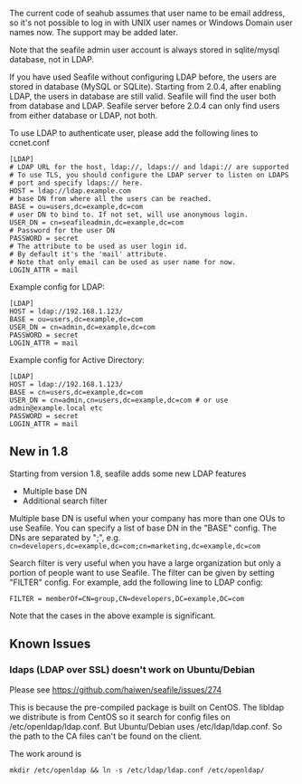 The current code of seahub assumes that user name to be email address, so it's not possible to log in with UNIX user names or Windows Domain user names now. The support may be added later.

Note that the seafile admin user account is always stored in sqlite/mysql database, not in LDAP.

If you have used Seafile without configuring LDAP before, the users are stored in database (MySQL or SQLite). Starting from 2.0.4, after enabling LDAP, the users in database are still valid. Seafile will find the user both from database and LDAP. Seafile server before 2.0.4 can only find users from either database or LDAP, not both.

To use LDAP to authenticate user, please add the following lines to ccnet.conf

    [LDAP]
    # LDAP URL for the host, ldap://, ldaps:// and ldapi:// are supported
    # To use TLS, you should configure the LDAP server to listen on LDAPS
    # port and specify ldaps:// here.
    HOST = ldap://ldap.example.com
    # base DN from where all the users can be reached.
    BASE = ou=users,dc=example,dc=com
    # user DN to bind to. If not set, will use anonymous login.
    USER_DN = cn=seafileadmin,dc=example,dc=com
    # Password for the user DN
    PASSWORD = secret
    # The attribute to be used as user login id.
    # By default it's the 'mail' attribute.
    # Note that only email can be used as user name for now.
    LOGIN_ATTR = mail

Example config for LDAP:

    [LDAP]
    HOST = ldap://192.168.1.123/
    BASE = ou=users,dc=example,dc=com
    USER_DN = cn=admin,dc=example,dc=com
    PASSWORD = secret
    LOGIN_ATTR = mail

Example config for Active Directory:

    [LDAP]
    HOST = ldap://192.168.1.123/
    BASE = cn=users,dc=example,dc=com
    USER_DN = cn=admin,cn=users,dc=example,dc=com # or use admin@example.local etc
    PASSWORD = secret
    LOGIN_ATTR = mail

## New in 1.8

Starting from version 1.8, seafile adds some new LDAP features

* Multiple base DN
* Additional search filter

Multiple base DN is useful when your company has more than one OUs to use Seafile. You can specify a list of base DN in the "BASE" config. The DNs are separated by ";", e.g. `cn=developers,dc=example,dc=com;cn=marketing,dc=example,dc=com`

Search filter is very useful when you have a large organization but only a portion of people want to use Seafile. The filter can be given by setting "FILTER" config. For example, add the following line to LDAP config:

```
FILTER = memberOf=CN=group,CN=developers,DC=example,DC=com
```

Note that the cases in the above example is significant.

## Known Issues

### ldaps (LDAP over SSL) doesn't work on Ubuntu/Debian

Please see https://github.com/haiwen/seafile/issues/274

This is because the pre-compiled package is built on CentOS. The libldap we distribute is from CentOS so it search for config files on /etc/openldap/ldap.conf. But Ubuntu/Debian uses /etc/ldap/ldap.conf. So the path to the CA files can't be found on the client.

The work around is 

```
mkdir /etc/openldap && ln -s /etc/ldap/ldap.conf /etc/openldap/
```